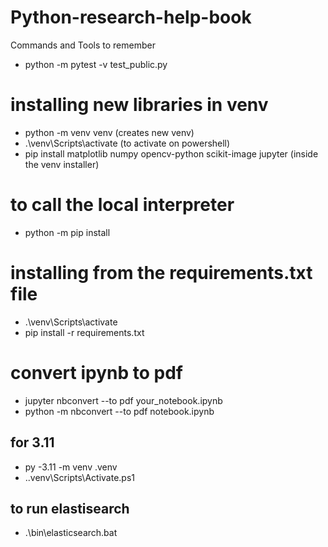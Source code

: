 # Python-research-help-book
Commands and Tools to remember

- python -m pytest -v test_public.py



# installing new libraries in venv 
- python -m venv venv (creates new venv)
- .\venv\Scripts\activate (to activate on powershell)
- pip install matplotlib numpy opencv-python scikit-image jupyter (inside the venv installer)

# to call the local interpreter 
- python -m pip install <package>


# installing from the requirements.txt file 
- .\venv\Scripts\activate
- pip install -r requirements.txt


# convert ipynb to pdf
- jupyter nbconvert --to pdf your_notebook.ipynb
- python -m nbconvert --to pdf notebook.ipynb


## for 3.11 
- py -3.11 -m venv .venv
- .\.venv\Scripts\Activate.ps1

## to run elastisearch 
- .\bin\elasticsearch.bat
